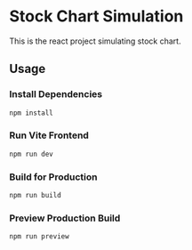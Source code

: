 # Stock Chart Simulation

This is the react project simulating stock chart.

## Usage

### Install Dependencies

```bash
npm install
```

### Run Vite Frontend

```bash
npm run dev
```

### Build for Production

```bash
npm run build
```

### Preview Production Build

```bash
npm run preview
```
